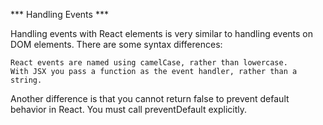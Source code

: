 *** Handling Events ***     

Handling events with React elements is very similar to handling events on DOM elements. There are some syntax differences:
    
    React events are named using camelCase, rather than lowercase.
    With JSX you pass a function as the event handler, rather than a string.

Another difference is that you cannot return false to prevent default behavior in React. You must call preventDefault explicitly.